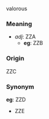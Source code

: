 valorous
### Meaning
+ _adj_: ZZA
    + __eg__: ZZB

### Origin

ZZC

### Synonym

__eg__: ZZD

+ ZZE


